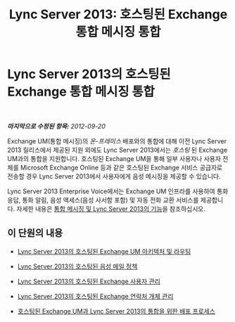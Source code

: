 ﻿---
title: 'Lync Server 2013: 호스팅된 Exchange 통합 메시징 통합'
TOCTitle: 호스팅된 Exchange 통합 메시징 통합
ms:assetid: f4de0165-da3b-499e-98fc-28ddd0db02d5
ms:mtpsurl: https://technet.microsoft.com/ko-kr/library/Gg413027(v=OCS.15)
ms:contentKeyID: 49305542
ms.date: 08/24/2015
mtps_version: v=OCS.15
ms.translationtype: HT
---

# Lync Server 2013의 호스팅된 Exchange 통합 메시징 통합

 

_**마지막으로 수정된 항목:** 2012-09-20_

Exchange UM(통합 메시징)의 *온-프레미스* 배포와의 통합에 대해 이전 Lync Server 2013 릴리스에서 제공된 지원 외에도 Lync Server 2013에서는 *호스팅* 된 Exchange UM과의 통합을 지원합니다. 호스팅된 Exchange UM을 통해 일부 사용자나 사용자 전체를 Microsoft Exchange Online 등과 같은 호스팅된 Exchange 서비스 공급자로 전송할 경우 Lync Server 2013에서 사용자에게 음성 메시징을 제공할 수 있습니다.

Lync Server 2013 Enterprise Voice에서는 Exchange UM 인프라를 사용하여 통화 응답, 통화 알림, 음성 액세스(음성 사서함 포함) 및 자동 전화 교환 서비스를 제공합니다. 자세한 내용은 [통합 메시징 및 Lync Server 2013의 기능](lync-server-2013-features-of-integrated-unified-messaging.md)을 참조하십시오.

## 이 단원의 내용

  - [Lync Server 2013의 호스팅된 Exchange UM 아키텍처 및 라우팅](lync-server-2013-hosted-exchange-um-architecture-and-routing.md)

  - [Lync Server 2013의 호스팅된 음성 메일 정책](lync-server-2013-hosted-voice-mail-policies.md)

  - [Lync Server 2013의 호스팅된 Exchange 사용자 관리](lync-server-2013-hosted-exchange-user-management.md)

  - [Lync Server 2013의 호스팅된 Exchange 연락처 개체 관리](lync-server-2013-hosted-exchange-contact-object-management.md)

  - [호스팅된 Exchange UM과 Lync Server 2013의 통합을 위한 배포 프로세스](lync-server-2013-deployment-process-for-integrating-hosted-exchange-um.md)


